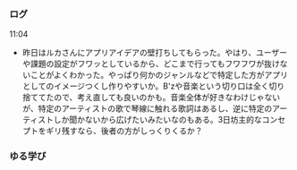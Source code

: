 ### ログ
11:04  
- 昨日はルカさんにアプリアイデアの壁打ちしてもらった。やはり、ユーザーや課題の設定がフワッとしているから、どこまで行ってもフワフワが抜けないことがよくわかった。やっぱり何かのジャンルなどで特定した方がアプリとしてのイメージつくし作りやすいか。B'zや音楽という切り口は全く切り捨ててたので、考え直しても良いのかも。音楽全体が好きなわけじゃないが、特定のアーティストの歌で琴線に触れる歌詞はあるし、逆に特定のアーティストしか聞かないから広げたいみたいなのもある。3日坊主的なコンセプトをギリ残すなら、後者の方がしっくりくるか？  


### ゆる学び
